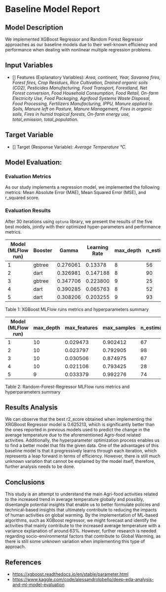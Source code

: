 # Baseline Model Report


## Model Description 

We implemented XGBoost Regressor and Random Forest Regressor approaches as our baseline models due to their well-known efficiency and performance when dealing with nonlinear multiple regression problems. 

## Input Variables

- [] Features (Explanatory Variables):
*Area, continent, Year, Savanna fires, Forest fires, Crop Residues, Rice Cultivation, Drained organic soils (CO2), Pesticides Manufacturing, Food Transport, Forestland, Net Forest conversion, Food Household  Consumption, Food Retail, On-farm Electricity Use, Food Packaging, Agrifood Systems Waste Disposal, Food Processing, Fertilizers Manufacturing, IPPU, Manure applied to Soils, Manure left on Pasture, Manure Management, Fires in organic soils, Fires in humid  tropical forests, On-farm energy use, total_emission, total_population.*



## Target Variable

- [] Target (Response Variable):
  *Average Temperature °C.*

## Model Evaluation: 

### Evaluation Metrics

As our study implements a regression model, we implemented the following metrics: 
Mean Absolute Error (MAE), Mean Squared Error (MSE), and r_squared score.   


### Evaluation Results
 After 30 iterations using `optuna` library, we present the results of the five best models, jointly with their optimized hyper-parameters and performance metrics. 


 | **Model (MLFlow run)** | **Booster** | **Gamma** | **Learning Rate** | **max_depth** | **n_estimators** | **mae** | **mse** | **r2_score** |
 | ---- | ---- | ----| ---- | ---- | ---- | ---- | ---- | ---- |
 | 1 | gbtree | 0.276061 | 0.13378 | 8 | 56 | 0.247258  | 0.114403 | 0.625213 |
 | 2 | dart | 0.326981 | 0.147188 | 8 | 90 | 0.247697  | 0.115368 | 0.622049 |
 | 3 | gbtree | 0.347706 | 0.223800 | 9 | 25 | 0.247682  | 0.115756 | 0.620779 |
 | 4 | dart | 0.390285 | 0.065763 | 8 | 52 | 0.248799  | 0.116976 | 0.616783 |
 | 5 | dart | 0.308206 | 0.203255 | 9 | 93 | 0.248230  | 0.117930 | 0.613659 |
 
 Table 1: XGBoost MLFlow runs metrics and hyperparameters summary

| **Model (MLFlow run)** | **max_depth** | **max_features** | **max_samples** | **n_estimators** | **mae** | **mse** | **r2_score** |
 | ---- | ---- | ----| ---- | ---- | ---- | ---- | ---- | 
 | 1 | 10 | 0.029473 | 0.902412 | 67 | 0.254459 | 0.124865  | 0.590938 |
 | 2 | 10 | 0.023797 | 0.792905 | 98 | 0.257386 | 0.126889  | 0.584307 | 
 | 3 | 10 | 0.030506 | 0.874975 | 67 | 0.257671 | 0.127655  | 0.580172 | 
 | 4 | 10 | 0.021106 | 0.793425 | 28 | 0.259247 | 0.128151  | 0.116976 | 
 | 5 | 9 | 0.033379 | 0.992276 | 74 | 0.259405 | 0.128517  | 0.578973 | 
 
 Table 2: Random-Forest-Regressor MLFlow runs metrics and hyperparameters summary

## Results Analysis 

We can observe that the best r2_score obtained when implementing the XRGBoost Regressor model is 0.625213, which is significantly better than the ones reported in previous models used to predict the change in the average temperature due to the aforementioned Agro-food related activities. Additionally, the hyperparameter optimization process enables us to find a better model that fits the given data. One of the advantages of this baseline model is that it progressively learns through each iteration, which represents a leap forward in terms of efficiency. However, there is still much unknown variation that cannot be explained by the model itself, therefore, further analysis needs to be done. 


## Conclusions

This study is an attempt to understand the main Agri-food activities related to the increased trend in average temperature globally and possibly, disentangle potential insights that enable us to better formulate policies and technical-based insights that ultimately contribute to reducing the impacts of human activities on global warming. By the implementation of ML-based algorithms, such as XGBoost regressor, we might forecast and identify the activities that mainly contribute to the increased average temperature with a variance explanation of around 63%. However, further research is needed regarding socio-environmental factors that contribute to Global Warming, as there is still some unknown variation when implementing this type of approach. 



## References

- https://xgboost.readthedocs.io/en/stable/parameter.html
- https://www.kaggle.com/code/alessandrolobello/deep-eda-analysis-and-ml-model-evaluation



